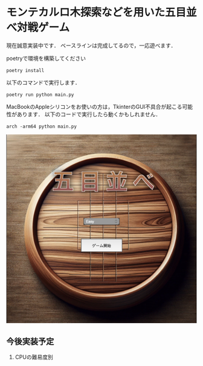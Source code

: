 # モンテカルロ木探索などを用いた五目並べ対戦ゲーム

現在誠意実装中です．
ベースラインは完成してるので，一応遊べます．

poetryで環境を構築してください
```
poetry install
```

以下のコマンドで実行します．
```
poetry run python main.py
```

MacBookのAppleシリコンをお使いの方は，TkinterのGUI不具合が起こる可能性があります．
以下のコードで実行したら動くかもしれません．

```
arch -arm64 python main.py
```

![sample](images/sample.png)

## 今後実装予定
1. CPUの難易度別